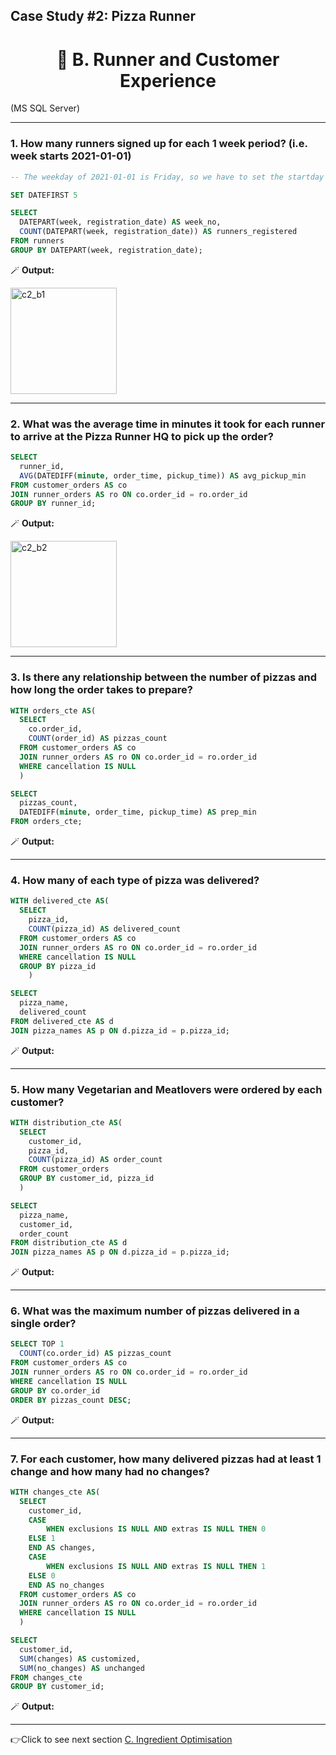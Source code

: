 ##  Case Study #2: Pizza Runner 
<h1 align='center'> 👥 B. Runner and Customer Experience </h1>
(MS SQL Server)

<hr>

### 1. How many runners signed up for each 1 week period? (i.e. week starts 2021-01-01)
```sql
-- The weekday of 2021-01-01 is Friday, so we have to set the startday on Friday(5)

SET DATEFIRST 5

SELECT
  DATEPART(week, registration_date) AS week_no,
  COUNT(DATEPART(week, registration_date)) AS runners_registered
FROM runners
GROUP BY DATEPART(week, registration_date);
```
   🪄 **Output:**

<img width="170" alt="c2_b1" src="https://user-images.githubusercontent.com/122411152/213526095-a4cd2289-44af-41e1-a526-19c25105e668.png">

<hr>

### 2. What was the average time in minutes it took for each runner to arrive at the Pizza Runner HQ to pick up the order?
```sql
SELECT
  runner_id,
  AVG(DATEDIFF(minute, order_time, pickup_time)) AS avg_pickup_min
FROM customer_orders AS co
JOIN runner_orders AS ro ON co.order_id = ro.order_id
GROUP BY runner_id;
```
   🪄 **Output:**
   
<img width="170" alt="c2_b2" src="https://user-images.githubusercontent.com/122411152/213607353-3036e2f0-ef9d-4f4f-91d3-cd4a7d51ebfc.png">

<hr>

### 3. Is there any relationship between the number of pizzas and how long the order takes to prepare?
```sql
WITH orders_cte AS(
  SELECT
    co.order_id,
    COUNT(order_id) AS pizzas_count   
  FROM customer_orders AS co
  JOIN runner_orders AS ro ON co.order_id = ro.order_id
  WHERE cancellation IS NULL
  )

SELECT
  pizzas_count,
  DATEDIFF(minute, order_time, pickup_time) AS prep_min
FROM orders_cte;
```
   🪄 **Output:**
   


<hr>

### 4. How many of each type of pizza was delivered?
```sql
WITH delivered_cte AS(
  SELECT
    pizza_id,
    COUNT(pizza_id) AS delivered_count
  FROM customer_orders AS co
  JOIN runner_orders AS ro ON co.order_id = ro.order_id
  WHERE cancellation IS NULL
  GROUP BY pizza_id
	)

SELECT
  pizza_name,
  delivered_count
FROM delivered_cte AS d
JOIN pizza_names AS p ON d.pizza_id = p.pizza_id;
```
   🪄 **Output:**
   


<hr>

### 5. How many Vegetarian and Meatlovers were ordered by each customer?
```sql
WITH distribution_cte AS(
  SELECT
    customer_id,
    pizza_id,
    COUNT(pizza_id) AS order_count
  FROM customer_orders
  GROUP BY customer_id, pizza_id
  )

SELECT
  pizza_name,
  customer_id,
  order_count
FROM distribution_cte AS d
JOIN pizza_names AS p ON d.pizza_id = p.pizza_id;
```
   🪄 **Output:**
   


<hr>

### 6. What was the maximum number of pizzas delivered in a single order?
```sql
SELECT TOP 1
  COUNT(co.order_id) AS pizzas_count
FROM customer_orders AS co
JOIN runner_orders AS ro ON co.order_id = ro.order_id
WHERE cancellation IS NULL
GROUP BY co.order_id 
ORDER BY pizzas_count DESC;
```
   🪄 **Output:**
   


<hr>

### 7. For each customer, how many delivered pizzas had at least 1 change and how many had no changes?
```sql
WITH changes_cte AS(
  SELECT
    customer_id,
    CASE
    	WHEN exclusions IS NULL AND extras IS NULL THEN 0
	ELSE 1
    END AS changes,
    CASE
    	WHEN exclusions IS NULL AND extras IS NULL THEN 1
	ELSE 0
    END AS no_changes
  FROM customer_orders AS co
  JOIN runner_orders AS ro ON co.order_id = ro.order_id
  WHERE cancellation IS NULL
  )

SELECT
  customer_id,
  SUM(changes) AS customized,
  SUM(no_changes) AS unchanged
FROM changes_cte
GROUP BY customer_id;
```
   🪄 **Output:**
   


<hr>

👉Click to see next section [C. Ingredient Optimisation ](Bonus_questions_solutions.md)
